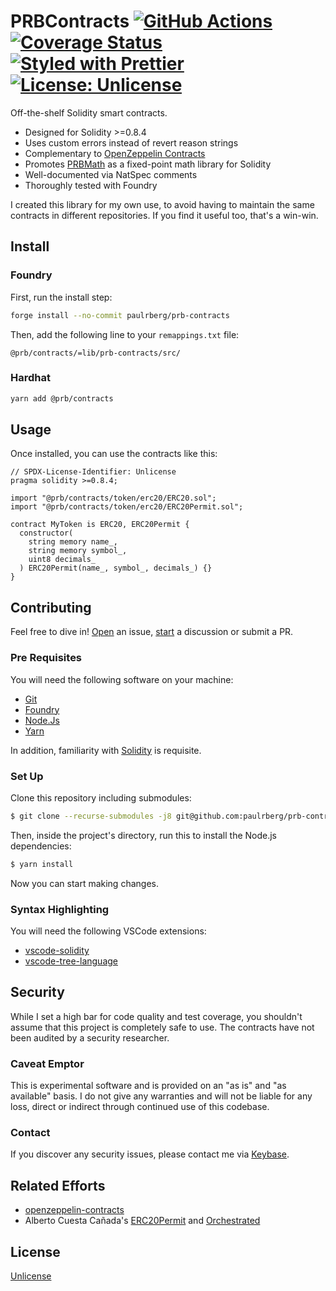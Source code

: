 # PRBContracts [![GitHub Actions][gha-badge]][gha] [![Coverage Status][coveralls-badge]][coveralls] [![Styled with Prettier][prettier-badge]][prettier] [![License: Unlicense][license-badge]][license]

[gha]: https://github.com/paulrberg/prb-contracts/actions
[gha-badge]: https://github.com/paulrberg/prb-contracts/actions/workflows/ci.yml/badge.svg
[coveralls]: https://coveralls.io/github/paulrberg/prb-contracts?branch=main
[coveralls-badge]: https://coveralls.io/repos/github/paulrberg/prb-contracts/badge.svg?branch=main
[prettier]: https://prettier.io
[prettier-badge]: https://img.shields.io/badge/Code_Style-Prettier-ff69b4.svg
[license]: https://unlicense.org/
[license-badge]: https://img.shields.io/badge/License-Unlicense-blue.svg

Off-the-shelf Solidity smart contracts.

- Designed for Solidity >=0.8.4
- Uses custom errors instead of revert reason strings
- Complementary to [OpenZeppelin Contracts](https://github.com/OpenZeppelin/openzeppelin-contracts)
- Promotes [PRBMath](https://github.com/paulrberg/prb-math) as a fixed-point math library for Solidity
- Well-documented via NatSpec comments
- Thoroughly tested with Foundry

I created this library for my own use, to avoid having to maintain the same contracts in different repositories. If you find
it useful too, that's a win-win.

## Install

### Foundry

First, run the install step:

```sh
forge install --no-commit paulrberg/prb-contracts
```

Then, add the following line to your `remappings.txt` file:

```text
@prb/contracts/=lib/prb-contracts/src/
```

### Hardhat

```sh
yarn add @prb/contracts
```

## Usage

Once installed, you can use the contracts like this:

```solidity
// SPDX-License-Identifier: Unlicense
pragma solidity >=0.8.4;

import "@prb/contracts/token/erc20/ERC20.sol";
import "@prb/contracts/token/erc20/ERC20Permit.sol";

contract MyToken is ERC20, ERC20Permit {
  constructor(
    string memory name_,
    string memory symbol_,
    uint8 decimals_
  ) ERC20Permit(name_, symbol_, decimals_) {}
}

```

## Contributing

Feel free to dive in! [Open](https://github.com/paulrberg/prb-proxy/issues/new) an issue, [start](https://github.com/paulrberg/prb-proxy/discussions/new) a discussion or submit a PR.

### Pre Requisites

You will need the following software on your machine:

- [Git](https://git-scm.com/downloads)
- [Foundry](https://github.com/foundry-rs/foundry)
- [Node.Js](https://nodejs.org/en/download/)
- [Yarn](https://yarnpkg.com/)

In addition, familiarity with [Solidity](https://soliditylang.org/) is requisite.

### Set Up

Clone this repository including submodules:

```sh
$ git clone --recurse-submodules -j8 git@github.com:paulrberg/prb-contracts.git
```

Then, inside the project's directory, run this to install the Node.js dependencies:

```sh
$ yarn install
```

Now you can start making changes.

### Syntax Highlighting

You will need the following VSCode extensions:

- [vscode-solidity](https://marketplace.visualstudio.com/items?itemName=JuanBlanco.solidity)
- [vscode-tree-language](https://marketplace.visualstudio.com/items?itemName=CTC.vscode-tree-extension)

## Security

While I set a high bar for code quality and test coverage, you shouldn't assume that this project is completely safe to use. The contracts
have not been audited by a security researcher.

### Caveat Emptor

This is experimental software and is provided on an "as is" and "as available" basis. I do not give any warranties
and will not be liable for any loss, direct or indirect through continued use of this codebase.

### Contact

If you discover any security issues, please contact me via [Keybase](https://keybase.io/paulrberg).

## Related Efforts

- [openzeppelin-contracts](https://github.com/OpenZeppelin/openzeppelin-contracts)
- Alberto Cuesta Cañada's [ERC20Permit](https://github.com/alcueca/ERC20Permit) and [Orchestrated](https://github.com/alcueca/Orchestrated)

## License

[Unlicense](./LICENSE.md)
